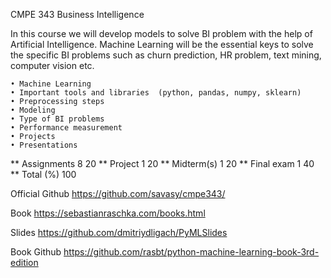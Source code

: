 CMPE 343  Business Intelligence 

In this course we will develop models to solve BI problem with the help of Artificial Intelligence. Machine Learning will be the essential keys to solve the specific BI problems such as churn prediction, HR problem, text mining, computer vision etc.

    • Machine Learning
    • Important tools and libraries  (python, pandas, numpy, sklearn)
    • Preprocessing steps
    • Modeling
    • Type of BI problems
    • Performance measurement
    • Projects
    • Presentations



** Assignments	8	20
** Project	    	1	20
** Midterm(s)	1	20
** Final exam	1	40
** Total (%)		100




Official Github
https://github.com/savasy/cmpe343/

Book 
https://sebastianraschka.com/books.html

Slides
https://github.com/dmitriydligach/PyMLSlides

Book Github
https://github.com/rasbt/python-machine-learning-book-3rd-edition







